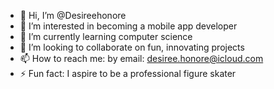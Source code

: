- 👋 Hi, I’m @Desireehonore
- 👀 I’m interested in becoming a mobile app developer
- 🌱 I’m currently learning computer science
- 💞️ I’m looking to collaborate on fun, innovating projects
- 📫 How to reach me: by email: desiree.honore@icloud.com 
- ⚡ Fun fact: I aspire to be a professional figure skater

<!---
Desireehonore/Desireehonore is a ✨ special ✨ repository because its `README.md` (this file) appears on your GitHub profile.
You can click the Preview link to take a look at your changes.
--->
